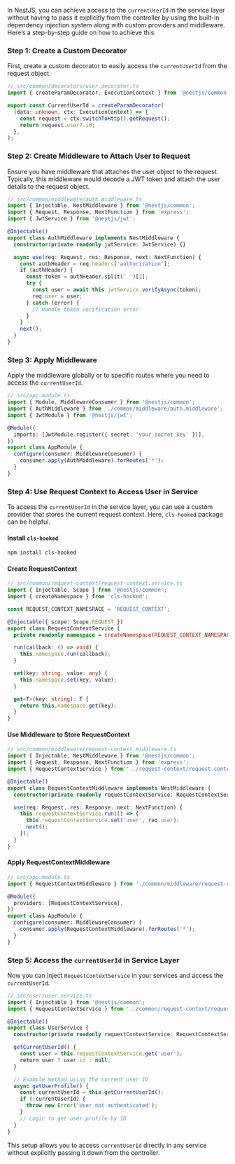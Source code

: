 In NestJS, you can achieve access to the `currentUserId` in the service layer without having to pass it explicitly from the controller by using the built-in dependency injection system along with custom providers and middleware. Here’s a step-by-step guide on how to achieve this:

### Step 1: Create a Custom Decorator

First, create a custom decorator to easily access the `currentUserId` from the request object.

```typescript
// src/common/decorators/user.decorator.ts
import { createParamDecorator, ExecutionContext } from '@nestjs/common';

export const CurrentUserId = createParamDecorator(
  (data: unknown, ctx: ExecutionContext) => {
    const request = ctx.switchToHttp().getRequest();
    return request.user?.id;
  },
);
```

### Step 2: Create Middleware to Attach User to Request

Ensure you have middleware that attaches the user object to the request. Typically, this middleware would decode a JWT token and attach the user details to the request object.

```typescript
// src/common/middleware/auth.middleware.ts
import { Injectable, NestMiddleware } from '@nestjs/common';
import { Request, Response, NextFunction } from 'express';
import { JwtService } from '@nestjs/jwt';

@Injectable()
export class AuthMiddleware implements NestMiddleware {
  constructor(private readonly jwtService: JwtService) {}

  async use(req: Request, res: Response, next: NextFunction) {
    const authHeader = req.headers['authorization'];
    if (authHeader) {
      const token = authHeader.split(' ')[1];
      try {
        const user = await this.jwtService.verifyAsync(token);
        req.user = user;
      } catch (error) {
        // Handle token verification error
      }
    }
    next();
  }
}
```

### Step 3: Apply Middleware

Apply the middleware globally or to specific routes where you need to access the `currentUserId`.

```typescript
// src/app.module.ts
import { Module, MiddlewareConsumer } from '@nestjs/common';
import { AuthMiddleware } from './common/middleware/auth.middleware';
import { JwtModule } from '@nestjs/jwt';

@Module({
  imports: [JwtModule.register({ secret: 'your_secret_key' })],
})
export class AppModule {
  configure(consumer: MiddlewareConsumer) {
    consumer.apply(AuthMiddleware).forRoutes('*');
  }
}
```

### Step 4: Use Request Context to Access User in Service

To access the `currentUserId` in the service layer, you can use a custom provider that stores the current request context. Here, `cls-hooked` package can be helpful.

#### Install `cls-hooked`

```bash
npm install cls-hooked
```

#### Create RequestContext

```typescript
// src/common/request-context/request-context.service.ts
import { Injectable, Scope } from '@nestjs/common';
import { createNamespace } from 'cls-hooked';

const REQUEST_CONTEXT_NAMESPACE = 'REQUEST_CONTEXT';

@Injectable({ scope: Scope.REQUEST })
export class RequestContextService {
  private readonly namespace = createNamespace(REQUEST_CONTEXT_NAMESPACE);

  run(callback: () => void) {
    this.namespace.run(callback);
  }

  set(key: string, value: any) {
    this.namespace.set(key, value);
  }

  get<T>(key: string): T {
    return this.namespace.get(key);
  }
}
```

#### Use Middleware to Store RequestContext

```typescript
// src/common/middleware/request-context.middleware.ts
import { Injectable, NestMiddleware } from '@nestjs/common';
import { Request, Response, NextFunction } from 'express';
import { RequestContextService } from '../request-context/request-context.service';

@Injectable()
export class RequestContextMiddleware implements NestMiddleware {
  constructor(private readonly requestContextService: RequestContextService) {}

  use(req: Request, res: Response, next: NextFunction) {
    this.requestContextService.run(() => {
      this.requestContextService.set('user', req.user);
      next();
    });
  }
}
```

#### Apply RequestContextMiddleware

```typescript
// src/app.module.ts
import { RequestContextMiddleware } from './common/middleware/request-context.middleware';

@Module({
  providers: [RequestContextService],
})
export class AppModule {
  configure(consumer: MiddlewareConsumer) {
    consumer.apply(RequestContextMiddleware).forRoutes('*');
  }
}
```

### Step 5: Access the `currentUserId` in Service Layer

Now you can inject `RequestContextService` in your services and access the `currentUserId`.

```typescript
// src/user/user.service.ts
import { Injectable } from '@nestjs/common';
import { RequestContextService } from '../common/request-context/request-context.service';

@Injectable()
export class UserService {
  constructor(private readonly requestContextService: RequestContextService) {}

  getCurrentUserId() {
    const user = this.requestContextService.get('user');
    return user ? user.id : null;
  }

  // Example method using the current user ID
  async getUserProfile() {
    const currentUserId = this.getCurrentUserId();
    if (!currentUserId) {
      throw new Error('User not authenticated');
    }
    // Logic to get user profile by ID
  }
}
```

This setup allows you to access `currentUserId` directly in any service without explicitly passing it down from the controller.
